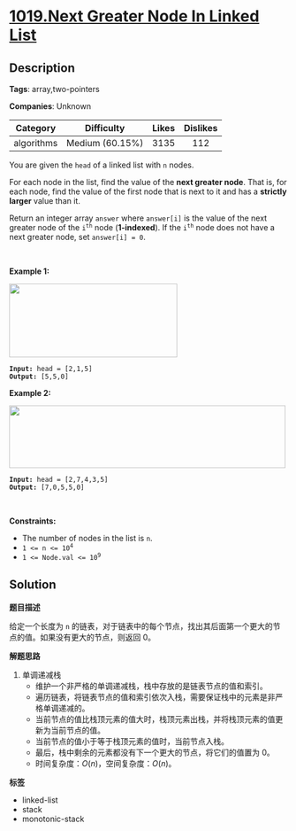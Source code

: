 # [1019.Next Greater Node In Linked List](https://leetcode.com/problems/next-greater-node-in-linked-list/description/)

## Description

**Tags**: array,two-pointers

**Companies**: Unknown

|  Category  |   Difficulty    | Likes | Dislikes |
| :--------: | :-------------: | :---: | :------: |
| algorithms | Medium (60.15%) | 3135  |   112    |

<p>You are given the <code>head</code> of a linked list with <code>n</code> nodes.</p>
<p>For each node in the list, find the value of the <strong>next greater node</strong>. That is, for each node, find the value of the first node that is next to it and has a <strong>strictly larger</strong> value than it.</p>
<p>Return an integer array <code>answer</code> where <code>answer[i]</code> is the value of the next greater node of the <code>i<sup>th</sup></code> node (<strong>1-indexed</strong>). If the <code>i<sup>th</sup></code> node does not have a next greater node, set <code>answer[i] = 0</code>.</p>
<p>&nbsp;</p>
<p><strong class="example">Example 1:</strong></p>
<img alt="" src="https://assets.leetcode.com/uploads/2021/08/05/linkedlistnext1.jpg" style="width: 304px; height: 133px;" />
<pre><code><strong>Input:</strong> head = [2,1,5]
<strong>Output:</strong> [5,5,0]</code></pre>
<p><strong class="example">Example 2:</strong></p>
<img alt="" src="https://assets.leetcode.com/uploads/2021/08/05/linkedlistnext2.jpg" style="width: 500px; height: 113px;" />
<pre><code><strong>Input:</strong> head = [2,7,4,3,5]
<strong>Output:</strong> [7,0,5,5,0]</code></pre>
<p>&nbsp;</p>
<p><strong>Constraints:</strong></p>
<ul>
  <li>The number of nodes in the list is <code>n</code>.</li>
  <li><code>1 &lt;= n &lt;= 10<sup>4</sup></code></li>
  <li><code>1 &lt;= Node.val &lt;= 10<sup>9</sup></code></li>
</ul>

## Solution

**题目描述**

给定一个长度为 `n` 的链表，对于链表中的每个节点，找出其后面第一个更大的节点的值。如果没有更大的节点，则返回 0。

**解题思路**

1. 单调递减栈
   - 维护一个非严格的单调递减栈，栈中存放的是链表节点的值和索引。
   - 遍历链表，将链表节点的值和索引依次入栈，需要保证栈中的元素是非严格单调递减的。
   - 当前节点的值比栈顶元素的值大时，栈顶元素出栈，并将栈顶元素的值更新为当前节点的值。
   - 当前节点的值小于等于栈顶元素的值时，当前节点入栈。
   - 最后，栈中剩余的元素都没有下一个更大的节点，将它们的值置为 0。
   - 时间复杂度：$O(n)$，空间复杂度：$O(n)$。

**标签**

- linked-list
- stack
- monotonic-stack
